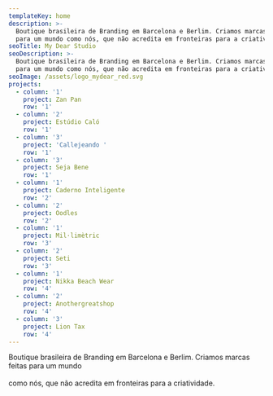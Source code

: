 ```yaml
---
templateKey: home
description: >-
  Boutique brasileira de Branding em Barcelona e Berlim. Criamos marcas feitas
  para um mundo como nós, que não acredita em fronteiras para a criatividade.
seoTitle: My Dear Studio
seoDescription: >-
  Boutique brasileira de Branding em Barcelona e Berlim. Criamos marcas feitas
  para um mundo como nós, que não acredita em fronteiras para a criatividade.
seoImage: /assets/logo_mydear_red.svg
projects:
  - column: '1'
    project: Zan Pan
    row: '1'
  - column: '2'
    project: Estúdio Caló
    row: '1'
  - column: '3'
    project: 'Callejeando '
    row: '1'
  - column: '3'
    project: Seja Bene
    row: '1'
  - column: '1'
    project: Caderno Inteligente
    row: '2'
  - column: '2'
    project: Oodles
    row: '2'
  - column: '1'
    project: Mil·limètric
    row: '3'
  - column: '2'
    project: Seti
    row: '3'
  - column: '1'
    project: Nikka Beach Wear
    row: '4'
  - column: '2'
    project: Anothergreatshop
    row: '4'
  - column: '3'
    project: Lion Tax
    row: '4'
---
```

Boutique brasileira de Branding em Barcelona e Berlim. Criamos marcas feitas para um mundo \
\
como nós, que não acredita em fronteiras para a criatividade.
